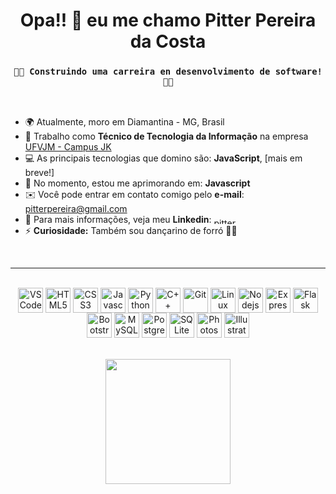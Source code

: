 
<h1 align="center">Opa!! 👋 eu me chamo Pitter Pereira da Costa</h1>
<h3 align="center"><code>👨‍💻 Construindo uma carreira en desenvolvimento de software! 👨‍💻</code></h3>

<br>

* 🌍 Atualmente, moro em Diamantina - MG, Brasil
* 💼 Trabalho como **Técnico de Tecnologia da Informação** na empresa <a href="http://www.ufvjm.edu.br/">UFVJM - Campus JK<a/>
* 💻 As principais tecnologias que domino são: **JavaScript**, [mais em breve!]
* 🧠 No momento, estou me aprimorando em: **Javascript**
* ✉️ Você pode entrar em contato comigo pelo **e-mail**: [pitterpereira@gmail.com](mailto:pitterpereira@gmail.com)
* 🔗 Para mais informações, veja meu **Linkedin**: <a href="https://linkedin.com/in/pitterpereira" target="blank"><img align="center" src="https://raw.githubusercontent.com/rahuldkjain/github-profile-readme-generator/master/src/images/icons/Social/linked-in-alt.svg" alt="pitterpereira" height="10" width="43" /></a>
* ⚡ **Curiosidade:** Também sou dançarino de forró 🕺💃

<br>
  
---

<br>

<div align="center" style="display: inline_block">
<img align="center" src="https://cdn.jsdelivr.net/gh/devicons/devicon/icons/vscode/vscode-original.svg" alt="VSCode" height="40" width="40">
<img align="center" src="https://cdn.jsdelivr.net/gh/devicons/devicon/icons/html5/html5-original.svg" alt="HTML5"  width="40" height="40">
<img align="center" src="https://cdn.jsdelivr.net/gh/devicons/devicon/icons/css3/css3-original.svg" alt="CSS3" width="40" height="40"/>
<img align="center" src="https://cdn.jsdelivr.net/gh/devicons/devicon/icons/javascript/javascript-original.svg" alt="Javascript" width="40" height="40"/>
<img align="center" src="https://cdn.jsdelivr.net/gh/devicons/devicon/icons/python/python-original.svg" alt="Python" width="40" height="40"/>
<img align="center" src="https://cdn.jsdelivr.net/gh/devicons/devicon/icons/cplusplus/cplusplus-original.svg" alt="C++" width="40" height="40"/>
<img align="center" src="https://cdn.jsdelivr.net/gh/devicons/devicon/icons/git/git-original.svg" alt="Git" width="40" height="40"/>
<img align="center" src="https://cdn.jsdelivr.net/gh/devicons/devicon/icons/linux/linux-original.svg" alt="Linux" width="40" height="40"/>
<img align="center" src="https://cdn.jsdelivr.net/gh/devicons/devicon/icons/nodejs/nodejs-original.svg" alt="Nodejs" width="40" height="40"/> 
<img align="center" src="https://cdn.jsdelivr.net/gh/devicons/devicon/icons/express/express-original.svg" alt="Express" width="40" height="40"/>
<img align="center" src="https://cdn.jsdelivr.net/gh/devicons/devicon/icons/flask/flask-original.svg" alt="Flask" width="40" height="40"/>
<img align="center" src="https://cdn.jsdelivr.net/gh/devicons/devicon/icons/bootstrap/bootstrap-original.svg" alt="Bootstrap" width="40" height="40"/>
<img align="center" src="https://cdn.jsdelivr.net/gh/devicons/devicon/icons/mysql/mysql-original.svg" alt="MySQL" width="40" height="40"/>
<img align="center" src="https://cdn.jsdelivr.net/gh/devicons/devicon/icons/postgresql/postgresql-plain.svg" alt="PostgreSQL" width="40" height="40"/>  
<img align="center" src="https://cdn.jsdelivr.net/gh/devicons/devicon/icons/sqlite/sqlite-original.svg" alt="SQLite" width="40" height="40"/>
<img align="center" src="https://cdn.jsdelivr.net/gh/devicons/devicon/icons/photoshop/photoshop-line.svg" alt="Photoshop" width="40" height="40"/>
<img align="center" src="https://cdn.jsdelivr.net/gh/devicons/devicon/icons/illustrator/illustrator-line.svg" alt="Illustrator" width="40" height="40"/>
</div>

<br>

<br>

<div align="center">
  <img height="200em" src="https://github-readme-stats.vercel.app/api/top-langs/?username=pitterpereira&layout=compact&langs_count=10&theme=dark"/>
</div>
